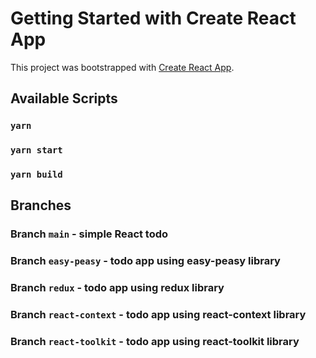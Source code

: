# Getting Started with Create React App

This project was bootstrapped with [Create React App](https://github.com/facebook/create-react-app).

## Available Scripts

### `yarn`

### `yarn start`

### `yarn build`

## Branches

### Branch `main` - simple React todo

### Branch `easy-peasy` - todo app using easy-peasy library

### Branch `redux` - todo app using redux library

### Branch `react-context` - todo app using react-context library

### Branch `react-toolkit` - todo app using react-toolkit library
